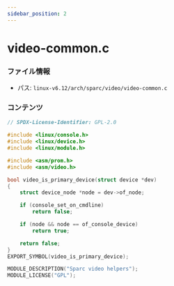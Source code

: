 ```yaml
---
sidebar_position: 2
---
```

# video-common.c

### ファイル情報

- パス: `linux-v6.12/arch/sparc/video/video-common.c`

### コンテンツ

```c
// SPDX-License-Identifier: GPL-2.0

#include <linux/console.h>
#include <linux/device.h>
#include <linux/module.h>

#include <asm/prom.h>
#include <asm/video.h>

bool video_is_primary_device(struct device *dev)
{
	struct device_node *node = dev->of_node;

	if (console_set_on_cmdline)
		return false;

	if (node && node == of_console_device)
		return true;

	return false;
}
EXPORT_SYMBOL(video_is_primary_device);

MODULE_DESCRIPTION("Sparc video helpers");
MODULE_LICENSE("GPL");

```
